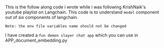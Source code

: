 This is the follow along code i wrote while i was following KrishNaik's youtube playlist on Langchain. This code is to understand `model` component out of six components of langchain.

```
Note: the env file variables name should not be changed
```
I have created a `fun demon slayer chat app` which you can use in APP_document_embedding.py